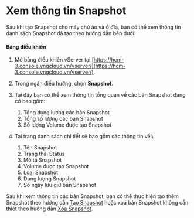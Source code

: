 # Xem thông tin Snapshot

Sau khi tạo Snapshot cho máy chủ ảo và ổ đĩa, bạn có thể xem thông tin danh sách Snapshot đã tạo theo hướng dẫn bên dưới:

#### Bảng điều khiển <a href="#xemthongtinsnapshot-bangdieukhien" id="xemthongtinsnapshot-bangdieukhien"></a>

1. Mở bảng điều khiển vServer tại [https://hcm-3.console.vngcloud.vn/vserver/](https://hcm-3.console.vngcloud.vn/vserver/).
2. Trong ngăn điều hướng, chọn **Snapshot**.
3. Tại đây bạn có thể xem thông tin tổng quan về các bản Snapshot đang có bao gồm:&#x20;
   1. Tổng dung lượng các bản Snapshot
   2. Tổng số lượng các bản Snapshot
   3. Số lượng Volume được tạo Snapshot
4. Tại trang danh sách chi tiết sẽ bao gồm các thông tin về:\

   1. Tên Snapshot
   2. Trạng thái Status
   3. Mô tả Snapshot
   4. Volume được tạo Snapshot
   5. Loại Snapshot
   6. Dung lượng Snapshot
   7. Số ngày lưu giữ bản Snapshot

Sau khi xem thông tin các bản Snapshot, bạn có thể thực hiện tạo thêm Snapshot theo hướng dẫn [Tạo Snapshot](https://docs.vngcloud.vn/pages/viewpage.action?pageId=64554084) hoặc xoá bản Snapshot không cần thiết theo hướng dẫn [Xóa Snapshot](xoa-snapshot.md).
